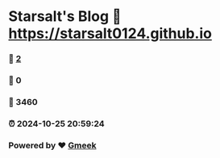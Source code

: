 # Starsalt's Blog :link: https://starsalt0124.github.io 
### :page_facing_up: [2](https://starsalt0124.github.io/tag.html) 
### :speech_balloon: 0 
### :hibiscus: 3460 
### :alarm_clock: 2024-10-25 20:59:24 
### Powered by :heart: [Gmeek](https://github.com/Meekdai/Gmeek)
